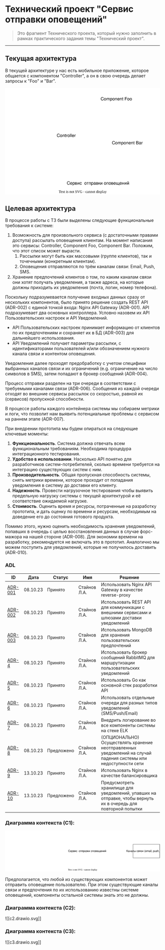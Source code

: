 # Технический проект "Сервис отправки оповещений"

> Это фрагмент Технического проекта, который нужно заполнить в рамках практического задания темы "Технический проект".
---

## Текущая архитектура

В текущей архитектуре у нас есть мобильное приложение, которое общается с компонентом "Controller", а он в свою очередь делает запросы к "Foo" и "Bar".

![alt text](static/current_arch.svg)


## Целевая архитектура

В процессе работы с ТЗ были выделены следующие функциональные требования к системе:

1. Возможность для произвольного сервиса (с достаточными правами доступа) рассылать оповещения клиентам. На момент написания это сервисы: Controller, Component Foo, Component Bar. Положим, что этот список может вырасти.
	1. Рассылки могут быть как массовыми (группе клиентов), так и точечными (конкретным клиентам).
	2. Оповещения отправляются по трём каналам связи: Email, Push, SMS.
2. Хранение предпочтений клиентов о том, по каким каналам связи они хотят получать уведомления, а также адреса, на которые должны приходить их уведомления (почта, логин, номер телефона).

Поскольку подразумевается получение входных данных сразу от нескольких компонентов, было принято решение создать REST API (ADR-002) с единой точкой входа: Nginx API Gateway (ADR-001). API подразумевает два основных контроллера. Условно назовем их API Пользовательских настроек и API Уведомлений.
- API Пользовательских настроек принимает информацию от клиентов по их предпочтениям и сохраняет их в БД (ADR-003) для дальнейшего использования. 
- API Уведомлений получает параметры рассылки, с идентификаторами пользователей и/или обозначением нужного канала связи и контентом оповещения.

Уведомления далее проходят предобработку с учетом специфики выбранных каналов связи и их ограничений (e.g. ограничение на число символов в SMS), затем попадают в брокер сообщений (ADR-004).

Процесс отправки разделен на три очереди в соответствии с требуемыми каналами связи (ADR-006). Сообщения из каждой очереди отходят во внешние сервисы рассылок со скоростью, равной их (сервисов) пропускной способности.

В процессе работы каждого контейнера системы мы собираем метрики и логи, что позволит нам выявить потенциальные проблемы с сервисом на раннем этапе (ADR-007).

При внедрении прототипа мы будем опираться на следующие ключевые моменты:
1. **Функциональность**. Система должна отвечать всем функциональным требованиям. Необходима процедура интеграционного тестирования. 
2. **Удобство в использовании**. Насколько API понятно для разработчиков систем-потребителей, сколько времени требуется на интеграцию существующих систем с ним.
3. **Производительность**. Общая пропускная способность системы, снять метрики времени, которое проходит от попадания уведомления в систему до доставки его клиенту.
4. **Надежность**. Провести нагрузочное тестирования чтобы выявить предельную нагрузку системы с текущей архитектурой и её соответствие ожидаемой нагрузке.
5. **Стоимость**. Оценить время и ресурсы, потраченные на разработку прототипа, и дать оценку по времени и ресурсам, необходимым на доведение его до состояния готового продукта.

Помимо этого, нужно оценить необходимость хранения уведомлений, попавших в очередь с целью восстановления данных в случае форс-мажора на нашей стороне (ADR-008). Для экономии времени на разработку, рекомендуется не включать это в прототип. Аналогично мы можем поступить для уведомлений, которые не получилось доставить (ADR-010).

### ADL

|ID|Дата|Статус|Имя|Решение|
|---|---|---|---|---|
|[ADR-001](adr/adr_1.md)|08.10.23|Принято|Стайнов Л.А.|Использовать Nginx API Gateway в качестве reverse-proxy|
|[ADR-002](adr/adr_2.md)|08.10.23|Принято|Стайнов Л.А.|Использовать REST API для коммуникации с внешними сервисами и шлюзами доставки уведомлений|
|[ADR-003](adr/adr_3.md)|08.10.23|Принято|Стайнов Л.А.|Использовать MongoDB для хранения пользовательских предпочтений|
|[ADR-4](adr/adr_4.md)|08.10.23|Принято|Стайнов Л.А.|Использовать брокер сообщений RabbitMQ для маршрутизации пользовательских уведомлений|
|[ADR-5](adr/adr_5.md)|08.10.23|Принято|Стайнов Л.А.|Использовать Go как основной стек разработки API|
|[ADR-6](adr/adr_6.md)|08.10.23|Принято|Стайнов Л.А.|Использовать отдельные очереди для разных типов уведомлений (SMS/Push/Email)|
|[ADR-7](adr/adr_7.md)|08.10.23|Принято|Стайнов Л.А.|Внедрить логирование во все компоненты системы на стеке ELK|
|[ADR-8](adr/adr_8.md)|08.10.23|Предложено|Стайнов Л.А.|(ОПЦИОНАЛЬНО) Осуществлять хранение неотправленных уведомлений на случай падения системы или недоступности сети|
|[ADR-9](adr/adr_9.md)|13.10.23|Принято|Стайнов Л.А.|Использовать Nginx в качестве балансировщика|
|[ADR-10](adr/adr_10.md)|13.10.23|Предложено|Стайнов Л.А.|Предусмотреть хранилище для уведомлений, упавших на отправке, чтобы вернуть их в очередь для повторной попытки|

### Диаграмма контекста (C1):
![C1](static/c1.svg)

Предполагается, что любой из существующих компонентов может отправить оповещение пользователю. При этом существующие каналы связи и предпочтения по их использованию известны системе оповещений, компоненты остальной системы знать это не должны.

### Диаграмма контекста (C2):
![[с2.drawio.svg]]

### Диаграмма контекста (C3):
![[с3.drawio.svg]]